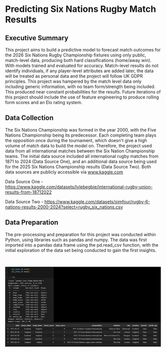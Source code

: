 # Predicting Six Nations Rugby Match Results 

## Executive Summary

This project aims to build a predictive model to forecast match outcomes for the 2026 Six Nations Rugby Championship fixtures using only public, match-level data, producing both hard classifications (home/away win). With models trained and evaluated for accuracy. Match-level results do not identify individuals, if any player-level attributes are added later, the data will be treated as personal data and the project will follow UK GDPR principles. This project was hampered by the match level data only including generic information, with no team form/strength being included. This produced near constant probabilities for the results. Future iterations of this project should include the use of feature engineering to produce rolling form scores and an Elo rating system.

## Data Collection

The Six Nations Championship was formed in the year 2000, with the Five Nations Championship being its predecessor. Each completing team plays the opposition once during the tournament, which doesn't give a high volume of match data to build the model on. Therefore, the project used data from all international matches between the Six Nation Championship teams. The initial data source included all international rugby matches from 1871 to 2024 (Data Source One), and an additional data source being used for the 2025 Six Nations Championship results (Data Source Two). Both data sources are publicly accessible via www.kaggle.com

Data Source One - https://www.kaggle.com/datasets/lylebegbie/international-rugby-union-results-from-18712022

Data Source Two -  https://www.kaggle.com/datasets/simfour/rugby-6-nations-results-2000-2024?select=rugby_six_nations.csv

## Data Preparation

The pre-processing and preparation for this project was conducted within Python, using libraries such as pandas and numpy.
The data was first imported into a pandas data frame using the pd.read_csv function, with the initial exploration of the data set being conducted to gain the first insights.

<br>

![Initial Data Review](images/initial_data_review.png)
